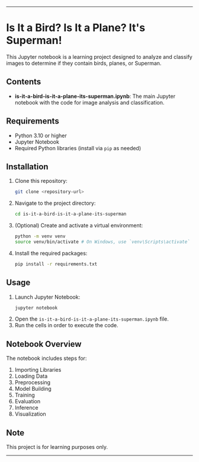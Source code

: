 

---

# Is It a Bird? Is It a Plane? It's Superman!

This Jupyter notebook is a learning project designed to analyze and classify images to determine if they contain birds, planes, or Superman.

## Contents

- **is-it-a-bird-is-it-a-plane-its-superman.ipynb**: The main Jupyter notebook with the code for image analysis and classification.

## Requirements

- Python 3.10 or higher
- Jupyter Notebook
- Required Python libraries (install via `pip` as needed)

## Installation

1. Clone this repository:
    ```sh
    git clone <repository-url>
    ```
2. Navigate to the project directory:
    ```sh
    cd is-it-a-bird-is-it-a-plane-its-superman
    ```
3. (Optional) Create and activate a virtual environment:
    ```sh
    python -m venv venv
    source venv/bin/activate # On Windows, use `venv\Scripts\activate`
    ```
4. Install the required packages:
    ```sh
    pip install -r requirements.txt
    ```

## Usage

1. Launch Jupyter Notebook:
    ```sh
    jupyter notebook
    ```
2. Open the `is-it-a-bird-is-it-a-plane-its-superman.ipynb` file.
3. Run the cells in order to execute the code.

## Notebook Overview

The notebook includes steps for:

1. Importing Libraries
2. Loading Data
3. Preprocessing
4. Model Building
5. Training
6. Evaluation
7. Inference
8. Visualization

## Note

This project is for learning purposes only.

---
